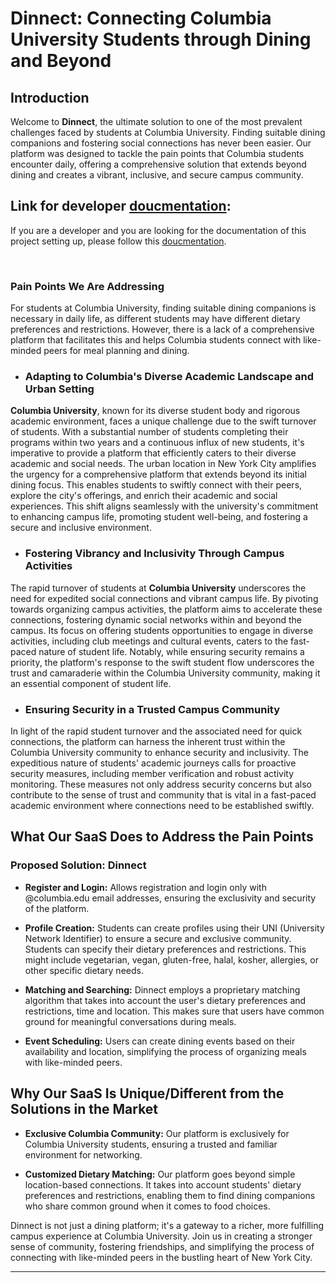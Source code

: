 # Dinnect: Connecting Columbia University Students through Dining and Beyond

## Introduction

Welcome to **Dinnect**, the ultimate solution to one of the most prevalent challenges faced by students at Columbia University. Finding suitable dining companions and fostering social connections has never been easier. Our platform was designed to tackle the pain points that Columbia students encounter daily, offering a comprehensive solution that extends beyond dining and creates a vibrant, inclusive, and secure campus community.

## Link for developer [doucmentation](DEVELOPER.md):
If you are a developer and you are looking for the documentation of this project setting up, please follow this [doucmentation](DEVELOPER.md). <br>

<br>

### Pain Points We Are Addressing

For students at Columbia University, finding suitable dining companions is necessary in daily life, as different students may have different dietary preferences and restrictions. However, there is a lack of a comprehensive platform that facilitates this and helps Columbia students connect with like-minded peers for meal planning and dining.

- ### Adapting to Columbia's Diverse Academic Landscape and Urban Setting

**Columbia University**, known for its diverse student body and rigorous academic environment, faces a unique challenge due to the swift turnover of students. With a substantial number of students completing their programs within two years and a continuous influx of new students, it's imperative to provide a platform that efficiently caters to their diverse academic and social needs. The urban location in New York City amplifies the urgency for a comprehensive platform that extends beyond its initial dining focus. This enables students to swiftly connect with their peers, explore the city's offerings, and enrich their academic and social experiences. This shift aligns seamlessly with the university's commitment to enhancing campus life, promoting student well-being, and fostering a secure and inclusive environment.

- ### Fostering Vibrancy and Inclusivity Through Campus Activities

The rapid turnover of students at **Columbia University** underscores the need for expedited social connections and vibrant campus life. By pivoting towards organizing campus activities, the platform aims to accelerate these connections, fostering dynamic social networks within and beyond the campus. Its focus on offering students opportunities to engage in diverse activities, including club meetings and cultural events, caters to the fast-paced nature of student life. Notably, while ensuring security remains a priority, the platform's response to the swift student flow underscores the trust and camaraderie within the Columbia University community, making it an essential component of student life.

- ### Ensuring Security in a Trusted Campus Community

In light of the rapid student turnover and the associated need for quick connections, the platform can harness the inherent trust within the Columbia University community to enhance security and inclusivity. The expeditious nature of students' academic journeys calls for proactive security measures, including member verification and robust activity monitoring. These measures not only address security concerns but also contribute to the sense of trust and community that is vital in a fast-paced academic environment where connections need to be established swiftly.

## What Our SaaS Does to Address the Pain Points

### Proposed Solution: Dinnect

- **Register and Login:** Allows registration and login only with @columbia.edu email addresses, ensuring the exclusivity and security of the platform.

- **Profile Creation:** Students can create profiles using their UNI (University Network Identifier) to ensure a secure and exclusive community. Students can specify their dietary preferences and restrictions. This might include vegetarian, vegan, gluten-free, halal, kosher, allergies, or other specific dietary needs.

- **Matching and Searching:** Dinnect employs a proprietary matching algorithm that takes into account the user's dietary preferences and restrictions, time and location. This makes sure that users have common ground for meaningful conversations during meals.

- **Event Scheduling:** Users can create dining events based on their availability and location, simplifying the process of organizing meals with like-minded peers.

## Why Our SaaS Is Unique/Different from the Solutions in the Market

- **Exclusive Columbia Community:** Our platform is exclusively for Columbia University students, ensuring a trusted and familiar environment for networking.

- **Customized Dietary Matching:** Our platform goes beyond simple location-based connections. It takes into account students' dietary preferences and restrictions, enabling them to find dining companions who share common ground when it comes to food choices.

Dinnect is not just a dining platform; it's a gateway to a richer, more fulfilling campus experience at Columbia University. Join us in creating a stronger sense of community, fostering friendships, and simplifying the process of connecting with like-minded peers in the bustling heart of New York City.

---

